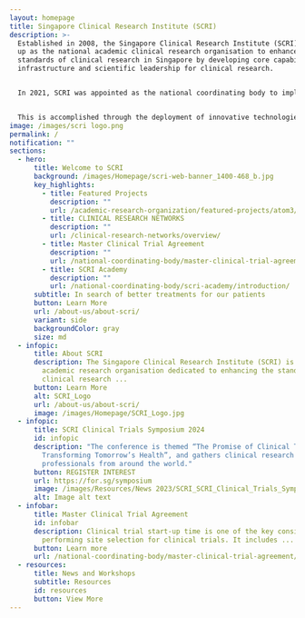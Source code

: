 ```yaml
---
layout: homepage
title: Singapore Clinical Research Institute (SCRI)
description: >-
  Established in 2008, the Singapore Clinical Research Institute (SCRI) was set
  up as the national academic clinical research organisation to enhance the
  standards of clinical research in Singapore by developing core capabilities,
  infrastructure and scientific leadership for clinical research. 


  In 2021, SCRI was appointed as the national coordinating body to implement the national clinical trial strategy and enhance Singapore’s clinical trial ecosystem.


  This is accomplished through the deployment of innovative technologies and processes, and strategic coordination of ecosystem capabilities and infrastructure to achieve synergies that will enhance the clinical research ecosystem aimed towards a healthier community and better patient outcomes.
image: /images/scri logo.png
permalink: /
notification: ""
sections:
  - hero:
      title: Welcome to SCRI
      background: /images/Homepage/scri-web-banner_1400-468_b.jpg
      key_highlights:
        - title: Featured Projects
          description: ""
          url: /academic-research-organization/featured-projects/atom3/
        - title: CLINICAL RESEARCH NETWORKS
          description: ""
          url: /clinical-research-networks/overview/
        - title: Master Clinical Trial Agreement
          description: ""
          url: /national-coordinating-body/master-clinical-trial-agreement/
        - title: SCRI Academy
          description: ""
          url: /national-coordinating-body/scri-academy/introduction/
      subtitle: In search of better treatments for our patients
      button: Learn More
      url: /about-us/about-scri/
      variant: side
      backgroundColor: gray
      size: md
  - infopic:
      title: About SCRI
      description: The Singapore Clinical Research Institute (SCRI) is the national
        academic research organisation dedicated to enhancing the standards of
        clinical research ...
      button: Learn More
      alt: SCRI_Logo
      url: /about-us/about-scri/
      image: /images/Homepage/SCRI_Logo.jpg
  - infopic:
      title: SCRI Clinical Trials Symposium 2024
      id: infopic
      description: "The conference is themed “The Promise of Clinical Trials:
        Transforming Tomorrow’s Health”, and gathers clinical research
        professionals from around the world."
      button: REGISTER INTEREST
      url: https://for.sg/symposium
      image: /images/Resources/News 2023/SCRI_SCRI_Clinical_Trials_Symposium_2024.png
      alt: Image alt text
  - infobar:
      title: Master Clinical Trial Agreement
      id: infobar
      description: Clinical trial start-up time is one of the key considerations when
        performing site selection for clinical trials. It includes ...
      button: Learn more
      url: /national-coordinating-body/master-clinical-trial-agreement/
  - resources:
      title: News and Workshops
      subtitle: Resources
      id: resources
      button: View More
---
```

